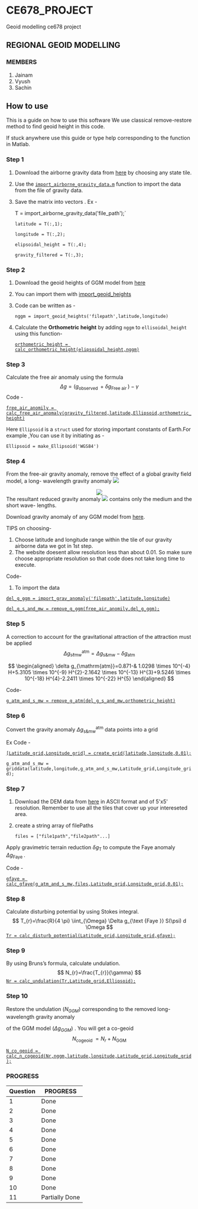 # CE678_PROJECT
 Geoid modelling ce678 project
## REGIONAL GEOID MODELLING
### MEMBERS
1. Jainam
2. Vyush
3. Sachin

## How to use
This is a guide on how to use this software
We use classical remove-restore method to find geoid height in this code.

If stuck anywhere use this guide or type help corresponding to the function in Matlab.

### Step 1

1. Download the airborne gravity data from [here](https://geodesy.noaa.gov/GRAV-D/data_products.shtml) by choosing any state tile.

2. Use the [`import_airborne_gravity_data.m`](https://github.com/Jainam-IITK/CE678_PROJECT/blob/main/import_airborne_gravity_data.m) function to import the data from the file of gravity data.

3. Save the matrix into vectors . Ex - 

   T = import_airborne_gravity_data('file_path');`

   `latitude = T(:,1);`

   `longitude = T(:,2);`

   `elipsoidal_height = T(:,4);`

   `gravity_filtered = T(:,3);`

### Step 2

1. Download the geoid heights of GGM model from [here](http://icgem.gfz-potsdam.de/calcgrid)

2. You can import them with [import_geoid_heights](https://github.com/Jainam-IITK/CE678_PROJECT/blob/main/import_geoid_heights.m)

3. Code can be written as - 

   `nggm = import_geoid_heights('filepath',latitude,longitude)`

4. Calculate the **Orthometric height** by adding `nggm` to `ellisoidal_height`  using this function-

   [`orthometric_height = calc_orthometric_height(elipsoidal_height,nggm)`](https://github.com/Jainam-IITK/CE678_PROJECT/blob/main/calc_orthometric_height.m)

### Step 3

Calculate the free air anomaly using the formula
$$
\Delta g=\left(g_{\text {observed }}+\delta g_{\text {Free air }}\right)-\gamma
$$
Code - 

[`free_air_anomily = calc_free_air_anomaly(gravity_filtered,latitude,Ellipsoid,orthometric_height)`](https://github.com/Jainam-IITK/CE678_PROJECT/blob/main/calc_free_air_anomaly.m)

Here `Ellipsoid` is a `struct` used for storing important constants of Earth.For example ,You can use it by initiating as - 

`Ellipsoid = make_Ellipsoid('WGS84')` 

### Step 4

From the free-air gravity anomaly, remove the effect of a global gravity field model, a long- wavelength gravity anomaly <img src="https://render.githubusercontent.com/render/math?math=\Delta g_{\mathrm{GGM}}">


<!-- $$
\Delta g_{\mathrm{s} \& \mathrm{mw}}=\Delta g-\Delta g_{\mathrm{GGM}}
$$ --> 

<div align="center"><img src="https://render.githubusercontent.com/render/math?math=%5CDelta%20g_%7B%5Cmathrm%7Bs%7D%20%5C%26%20%5Cmathrm%7Bmw%7D%7D%3D%5CDelta%20g-%5CDelta%20g_%7B%5Cmathrm%7BGGM%7D%7D"></div>
The resultant reduced gravity anomaly  <!-- $\Delta g_{\mathrm{s} \& \mathrm{mw}}$ --> <img src="https://render.githubusercontent.com/render/math?math=%5CDelta%20g_%7B%5Cmathrm%7Bs%7D%20%5C%26%20%5Cmathrm%7Bmw%7D%7D"> contains only the medium and the short wave- lengths.

Download gravity anomaly of any GGM model from [here](http://icgem.gfz-potsdam.de/calcgrid).

TIPS on choosing-

1. Choose latitude and longitude range within the tile of our gravity airborne data we got in 1st step.
2. The website doesent allow resolution less than about 0.01. So make sure choose appropriate resolution so that code does not take long time to execute.

Code- 

1. To import the data

[`del_g_ggm = import_grav_anomaly('filepath',latitude,longitude)`](https://github.com/Jainam-IITK/CE678_PROJECT/blob/main/import_grav_anomaly.m)

[`del_g_s_and_mw = remove_g_ggm(free_air_anomily,del_g_ggm);`](https://github.com/Jainam-IITK/CE678_PROJECT/blob/main/remove_g_ggm.m)

### Step 5

A correction to account for the gravitational attraction of the attraction must be applied
$$
\Delta g_{\mathrm{s} \ell \mathrm{mw}}^{\mathrm{atm}}=\Delta g_{\mathrm{s} \& \mathrm{mw}}-\delta g_{\mathrm{atm}}
$$

$$
\begin{aligned}
\delta g_{\mathrm{atm}}=0.871-& 1.0298 \times 10^{-4} H+5.3105 \times 10^{-9} H^{2}-2.1642 \times 10^{-13} H^{3}+9.5246 \times 10^{-18} H^{4}-2.2411 \times 10^{-22} H^{5}
\end{aligned}
$$

Code-

[`g_atm_and_s_mw = remove_g_atm(del_g_s_and_mw,orthometric_height)`](https://github.com/Jainam-IITK/CE678_PROJECT/blob/main/remove_g_atm.m)

### Step 6

Convert the gravity anomaly $\Delta g_{\mathrm{s} \& \mathrm{mw}}^{\mathrm{atm}}$ data points into a grid

Ex Code - 

[`[Latitude_grid,Longitude_grid] = create_grid(latitude,longitude,0.01);`](https://github.com/Jainam-IITK/CE678_PROJECT/blob/main/create_grid.m)

`g_atm_and_s_mw = griddata(latitude,longitude,g_atm_and_s_mw,Latitude_grid,Longitude_grid);`

### Step 7

1. Download the DEM data from [here](http://srtm.csi.cgiar.org/srtmdata/) in ASCII format and of 5'x5' resolution. Remember to use all the tiles that cover up your intereseted area.

2. create a string array of filePaths

   `files = ["file1path","file2path"...]`

Apply gravimetric terrain reduction $\delta g_{\mathrm{T}}$ to  compute the Faye anomaly $\Delta g_{\text {Faye }}$.

Code - 

[`gfaye = calc_gfaye(g_atm_and_s_mw,files,Latitude_grid,Longitude_grid,0.01);`](https://github.com/Jainam-IITK/CE678_PROJECT/blob/main/calc_gfaye.m)

### Step 8

Calculate disturbing potential by using Stokes integral.
$$
T_{r}=\frac{R}{4 \pi} \iint_{\Omega} \Delta g_{\text {Faye }} S(\psi) d \Omega
$$
[`Tr = calc_disturb_potential(Latitude_grid,Longitude_grid,gfaye);`](https://github.com/Jainam-IITK/CE678_PROJECT/blob/main/calc_disturb_potential.m)

### Step 9

By using Bruns’s formula, calculate undulation.
$$
N_{r}=\frac{T_{r}}{\gamma}
$$
[`Nr = calc_undulation(Tr,Latitude_grid,Ellipsoid);`](https://github.com/Jainam-IITK/CE678_PROJECT/blob/main/calc_undulation.m)



### Step 10

Restore the undulation $\left(N_{G G M}\right)$ corresponding to the removed long-wavelength gravity anomaly

of the GGM model $\left(\Delta g_{G G M}\right)$ . You will get a co-geoid
$$
N_{\text {cogeoid }}=N_{r}+N_{\text {GGM }}
$$


[`N_co_geoid = calc_n_cogeoid(Nr,nggm,latitude,longitude,Latitude_grid,Longitude_grid);`](https://github.com/Jainam-IITK/CE678_PROJECT/blob/main/calc_n_cogeoid.m)











### PROGRESS

|        Question        |PROGRESS                         |
|----------------|-------------------------------|
|1				 |    Done        |
|2               | Done           |
|3               |Done|
|4               |Done|
|5               |Done|
|6               |Done|
|7               |Done|
|8               |Done|
|9               |Done|
|10              |Done|
|11              |Partially Done|

